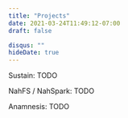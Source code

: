 ```yaml
---
title: "Projects"
date: 2021-03-24T11:49:12-07:00
draft: false

disqus: ""
hideDate: true
---
```


Sustain: TODO

NahFS / NahSpark: TODO

Anamnesis: TODO
